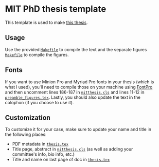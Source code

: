 # MIT PhD thesis template

This template is used to make [this thesis](https://dspace.mit.edu/handle/1721.1/120380).

## Usage

Use the provided [`Makefile`](src/Makefile) to compile the text and the separate figures [`Makefile`](src/figures/Makefile) to compile the figures.

## Fonts

If you want to use Minion Pro and Myriad Pro fonts in your thesis (which is what I used),
you'll need to compile those on your machine using [FontPro](https://github.com/sebschub/FontPro)
and then uncomment lines 186-187 in [`mitthesis.cls`](src/mitthesis)
and lines 11-12 in [`preamble_figures.tex`](src/figures/preamble_figures.tex).
Lastly, you should also update the text in the colophon (if you choose to use it).

## Customization

To customize it for your case, make sure to update your name and title in the following places:

- PDF metadata in [`thesis.tex`](src/thesis.tex)
- Title page, abstract in [`mitthesis.cls`](src/mitthesis.cls) (as well as adding your committee's info, bio info, etc.)
- Title and name on last page of doc in [`thesis.tex`](src/thesis.tex)
